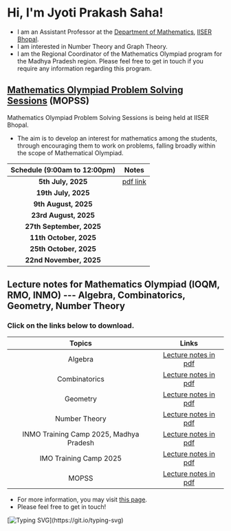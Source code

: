 # Hi, I'm Jyoti Prakash Saha!

* I am an Assistant Professor at the [Department of Mathematics](https://maths.iiserb.ac.in/), [IISER Bhopal](https://www.iiserb.ac.in/).
* I am interested in Number Theory and Graph Theory.
* I am the Regional Coordinator of the Mathematics Olympiad program for the Madhya Pradesh region. Please feel free to get in touch if you require any information regarding this program. 

## [Mathematics Olympiad Problem Solving Sessions](https://jpsaha.github.io/MOTP/MOPSS/) (MOPSS)

Mathematics Olympiad Problem Solving Sessions is being held at IISER Bhopal.

  * The aim is to develop an interest for mathematics among the students, through encouraging them to work on problems, falling broadly within the scope of Mathematical Olympiad.


|     Schedule  (**9:00am to 12:00pm**)   |      Notes     |
| :------------: | :------------: |
| **5th July, 2025** | [pdf link](https://jpsaha.github.io/MOTP/assets/pdf/MOPSS/MOPSS25July05.pdf) |
| **19th July, 2025** |            |     
| **9th August, 2025** |            |    
| **23rd August, 2025** |            |   
| **27th September, 2025** |            |
| **11th October, 2025** |            | 
| **25th October, 2025** |            | 
| **22nd November, 2025** |            |


## Lecture notes for Mathematics Olympiad (IOQM, RMO, INMO) --- Algebra, Combinatorics, Geometry, Number Theory

### Click on the links below to download.

|      Topics       |        Links     |
| :------------: | :------------: |
| Algebra | [Lecture notes in pdf](https://jpsaha.github.io/MOTP/Algebra/) |
| Combinatorics | [Lecture notes in pdf](https://jpsaha.github.io/MOTP/Combinatorics/) |
| Geometry | [Lecture notes in pdf](https://jpsaha.github.io/MOTP/Geometry/) |
| Number Theory | [Lecture notes in pdf](https://jpsaha.github.io/MOTP/NumberTheory/) |
| INMO Training Camp 2025, Madhya Pradesh | [Lecture notes in pdf](https://jpsaha.github.io/MOTP/INMOTC/) |
| IMO Training Camp 2025 | [Lecture notes in pdf](https://jpsaha.github.io/MOTP/IMOTC/) |
| MOPSS | [Lecture notes in pdf](https://jpsaha.github.io/MOTP/MOPSS/) |



  * For more information, you may visit [this page](https://jpsaha.github.io/MOTP/MOPSS/).
  * Please feel free to get in touch!
 
[![Typing SVG](https://readme-typing-svg.demolab.com/?lines=Hi+there+👋,+I+am+Jyoti+Prakash+Saha;+Welcome+to+My+Profile!)](https://git.io/typing-svg)

<!--
**jpsaha/jpsaha** is a ✨ _special_ ✨ repository because its `README.md` (this file) appears on your GitHub profile.

Here are some ideas to get you started:

- 🔭 I’m currently working on ...
- 🌱 I’m currently learning ...
- 👯 I’m looking to collaborate on ...
- 🤔 I’m looking for help with ...
- 💬 Ask me about ...
- 📫 How to reach me: ...
- 😄 Pronouns: ...
- ⚡ Fun fact: ...
-->
